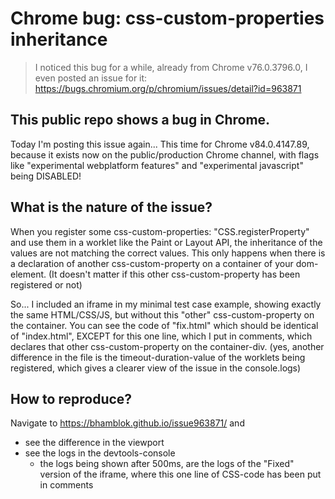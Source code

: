 
# Chrome bug: css-custom-properties inheritance

> I noticed this bug for a while, already from Chrome v76.0.3796.0, I even posted an issue for it: https://bugs.chromium.org/p/chromium/issues/detail?id=963871

## This public repo shows a bug in Chrome.

Today I'm posting this issue again... This time for Chrome v84.0.4147.89, because it exists now on the public/production Chrome channel, with flags like "experimental webplatform features" and "experimental javascript" being DISABLED!

## What is the nature of the issue?

When you register some css-custom-properties: "CSS.registerProperty" and use them in a worklet like the Paint or Layout API, the inheritance of the values are not matching the correct values. This only happens when there is a declaration of another css-custom-property on a container of your dom-element.
(It doesn't matter if this other css-custom-property has been registered or not)

So... I included an iframe in my minimal test case example, showing exactly the same HTML/CSS/JS, but without this "other" css-custom-property on the container. You can see the code of "fix.html" which should be identical of "index.html", EXCEPT for this one line, which I put in comments, which declares that other css-custom-property on the container-div. (yes, another difference in the file is the timeout-duration-value of the worklets being registered, which gives a clearer view of the issue in the console.logs)

## How to reproduce?

Navigate to https://bhamblok.github.io/issue963871/ and
- see the difference in the viewport
- see the logs in the devtools-console
  - the logs being shown after 500ms, are the logs of the "Fixed" version of the iframe, where this one line of CSS-code has been put in comments
